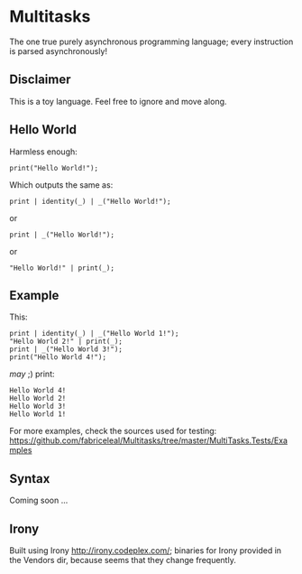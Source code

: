 # Multitasks

The one true purely asynchronous programming language; every instruction is parsed asynchronously!

## Disclaimer

This is a toy language. Feel free to ignore and move along.

## Hello World

Harmless enough:
```
print("Hello World!");
```

Which outputs the same as:
```
print | identity(_) | _("Hello World!");
```
or
```
print | _("Hello World!");
```
or
```
"Hello World!" | print(_);
```

## Example

This:
```
print | identity(_) | _("Hello World 1!");
"Hello World 2!" | print(_);
print | _("Hello World 3!");
print("Hello World 4!");
```

*may* ;) print:

```
Hello World 4!
Hello World 2!
Hello World 3!
Hello World 1!
```

For more examples, check the sources used for testing: https://github.com/fabriceleal/Multitasks/tree/master/MultiTasks.Tests/Examples

## Syntax
Coming soon ...

## Irony

Built using Irony http://irony.codeplex.com/; binaries for Irony provided in the Vendors dir, because seems that they change frequently.
